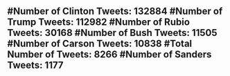 #Number of Clinton Tweets: 132884
#Number of Trump Tweets: 112982
#Number of Rubio Tweets: 30168
#Number of Bush Tweets: 11505
#Number of Carson Tweets: 10838
#Total Number of Tweets: 8266 
#Number of Sanders Tweets: 1177
---
